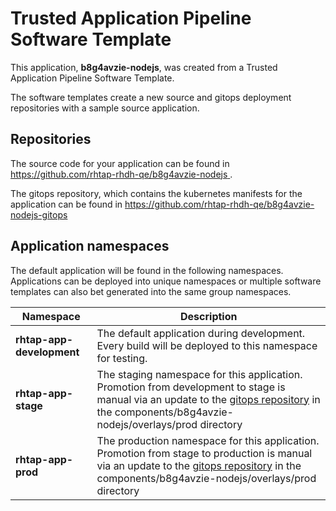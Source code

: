 # Trusted Application Pipeline Software Template

This application, **b8g4avzie-nodejs**, was created from a Trusted Application Pipeline Software Template.

The software templates create a new source and gitops deployment repositories with a sample source application. 

## Repositories

The source code for your application can be found in [https://github.com/rhtap-rhdh-qe/b8g4avzie-nodejs ](https://github.com/rhtap-rhdh-qe/b8g4avzie-nodejs ).
 
The gitops repository, which contains the kubernetes manifests for the application can be found in 
[https://github.com/rhtap-rhdh-qe/b8g4avzie-nodejs-gitops ](https://github.com/rhtap-rhdh-qe/b8g4avzie-nodejs-gitops ) 

## Application namespaces 

The default application will be found in the following namespaces. Applications can be deployed into unique namespaces or multiple software templates can also bet generated into the same group namespaces.  

|  Namespace   |  Description   |  
| -------- | -------- |   
| **rhtap-app-development** | The default application during development. Every build will be deployed to this namespace for testing. | 
| **rhtap-app-stage** | The staging namespace for this application. Promotion from development to stage is manual via an update to the [gitops repository](https://github.com/rhtap-rhdh-qe/b8g4avzie-nodejs-gitops ) in the components/b8g4avzie-nodejs/overlays/prod directory |  
| **rhtap-app-prod** | The production namespace for this application. Promotion from stage to production is manual via an update to the [gitops repository](https://github.com/rhtap-rhdh-qe/b8g4avzie-nodejs-gitops ) in the components/b8g4avzie-nodejs/overlays/prod directory | 